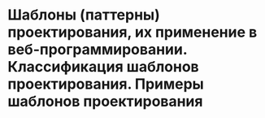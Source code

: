 # Шаблоны (паттерны) проектирования, их применение в веб-программировании. Классификация шаблонов проектирования. Примеры шаблонов проектирования

